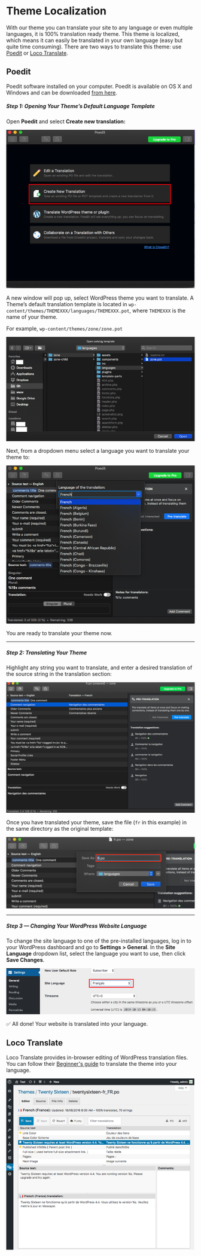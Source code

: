 # Theme Localization

With our theme you can translate your site to any language or even multiple languages, it is 100% translation ready theme. 
This theme is localized, which means it can easily be translated in your own language (easy but quite time consuming). There are two ways to translate this theme: use [Poedit](https://poedit.net/) or [Loco Translate](https://wordpress.org/plugins/loco-translate/).

## Poedit
Poedit software installed on your computer. Poedit is available on OS X and Windows and can be downloaded [from here](https://poedit.net/).

##### Step 1: Opening Your Theme’s Default Language Template

Open **Poedit** and select **Create new translation:**

![Create new translation](__media/create-new-translation.png)

A new window will pop up, select WordPress theme you want to translate. A Theme’s default translation template is located in `wp-content/themes/THEMEXXX/languages/THEMEXXX.pot`, where `THEMEXXX` is the name of your theme.

For example, `wp-content/themes/zone/zone.pot`

![Selet pot File](__media/select-pot-file.png)

Next, from a dropdown menu select a language you want to translate your theme to:

![Select Language](__media/select-language.png)

You are ready to translate your theme now.

---
##### Step 2: Translating Your Theme
Highlight any string you want to translate, and enter a desired translation of the source string in the translation section:

![Translate String](__media/translate-string.png)

Once you have translated your theme, save the file (`fr` in this example) in the same directory as the original template:

![Save language file](__media/save-language-file.png)

---
##### Step 3 — Changing Your WordPress Website Language

To change the site language to one of the pre-installed languages, log in to your WordPress dashboard and go to **Settings > General**. In the **Site Language** dropdown list, select the language you want to use, then click **Save Changes**.

![Change site language](__media/change-site-language.png)

✅ All done! Your website is translated into your language.

## Loco Translate
Loco Translate provides in-browser editing of WordPress translation files. You can follow their [Beginner's guide](https://localise.biz/wordpress/plugin/beginners) to translate the theme into your language.

![Loco Translate](__media/loco-translate.png)